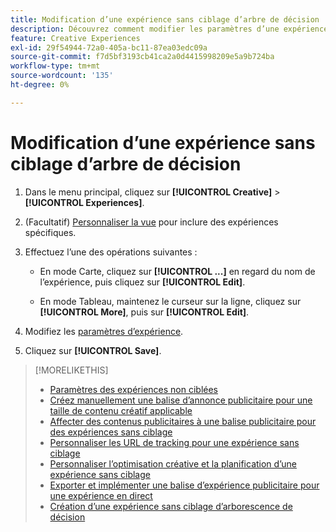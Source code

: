 ```yaml
---
title: Modification d’une expérience sans ciblage d’arbre de décision
description: Découvrez comment modifier les paramètres d’une expérience publicitaire sans ciblage.
feature: Creative Experiences
exl-id: 29f54944-72a0-405a-bc11-87ea03edc09a
source-git-commit: f7d5bf3193cb41ca2a0d4415998209e5a9b724ba
workflow-type: tm+mt
source-wordcount: '135'
ht-degree: 0%

---
```


# Modification d’une expérience sans ciblage d’arbre de décision

1. Dans le menu principal, cliquez sur **[!UICONTROL Creative]** > **[!UICONTROL Experiences]**.

1. (Facultatif) [Personnaliser la vue](/help/creative/introduction/customize-data-views.md) pour inclure des expériences spécifiques.

1. Effectuez l’une des opérations suivantes :

   * En mode Carte, cliquez sur **[!UICONTROL ...]** en regard du nom de l’expérience, puis cliquez sur **[!UICONTROL Edit]**.

   * En mode Tableau, maintenez le curseur sur la ligne, cliquez sur **[!UICONTROL More]**, puis sur **[!UICONTROL Edit]**.

1. Modifiez les [paramètres d’expérience](experience-settings-no-targeting.md).

1. Cliquez sur **[!UICONTROL Save]**.

>[!MORELIKETHIS]
>
>* [Paramètres des expériences non ciblées](experience-settings-no-targeting.md)
>* [Créez manuellement une balise d’annonce publicitaire pour une taille de contenu créatif applicable](/help/creative/experiences/experience-tag-create-manually.md)
>* [Affecter des contenus publicitaires à une balise publicitaire pour des expériences sans ciblage](experience-tag-assign-creatives.md)
>* [Personnaliser les URL de tracking pour une expérience sans ciblage](/help/creative/experiences/experience-tracking-urls-no-targeting.md)
>* [Personnaliser l’optimisation créative et la planification d’une expérience sans ciblage](/help/creative/experiences/experience-optimization-scheduling-no-targeting.md)
>* [Exporter et implémenter une balise d’expérience publicitaire pour une expérience en direct](/help/creative/experiences/experience-tag-export.md)
>* [Création d’une expérience sans ciblage d’arborescence de décision](experience-create-no-targeting.md)
